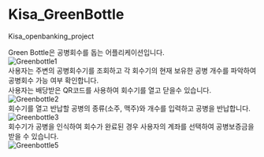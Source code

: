 # Kisa_GreenBottle
Kisa_openbanking_project

Green Bottle은 공병회수를 돕는 어플리케이션입니다.  
![Greenbottle1](https://user-images.githubusercontent.com/37657511/73255358-5cf33800-4203-11ea-9433-c96505c44e86.PNG)  
사용자는 주변의 공병회수기를 조회하고 각 회수기의 현재 보유한 공병 개수를 파악하여 공병회수 가능 여부 확인합니다.  
사용자는 배당받은 QR코드를 사용하여 회수기를 열고 닫을수 있습니다.  
![Greenbottle2](https://user-images.githubusercontent.com/37657511/73255503-9cba1f80-4203-11ea-90f4-c73fb529202e.PNG)  
회수기를 열고 반납할 공병의 종류(소주, 맥주)와 개수를 입력하고 공병을 반납합니다.  
![Greenbottle3](https://user-images.githubusercontent.com/37657511/73255615-c7a47380-4203-11ea-8b28-590d661fd76b.PNG)  
회수기가 공병을 인식하여 회수가 완료된 경우 사용자의 계좌를 선택하여 공병보증금을 받을 수 있습니다.  
![Greenbottle5](https://user-images.githubusercontent.com/37657511/73255679-eefb4080-4203-11ea-912c-3f8e9f8dcff8.PNG)
